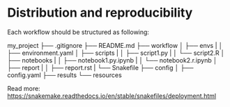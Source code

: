 # Distribution and reproducibility

Each workflow should be structured as following:

my_project
├── .gitignore
├── README.md
├── workflow
│   ├── envs
|   │   ├── environment.yaml
│   ├── scripts
|   │   ├── script1.py
|   │   └── script2.R
│   ├── notebooks
|   │   ├── notebook1.py.ipynb
|   │   └── notebook2.r.ipynb
│   ├── report
|   │   ├── report.rst
|   └── Snakefile
├── config
│   ├── config.yaml
├── results
└── resources
  
Read more: <https://snakemake.readthedocs.io/en/stable/snakefiles/deployment.html>
